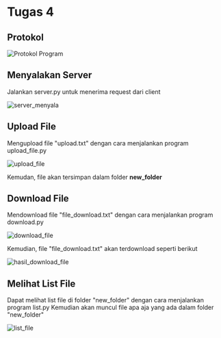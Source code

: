 <h1>Tugas 4</p>

<h2>Protokol</h2>

![Protokol Program](https://user-images.githubusercontent.com/45732575/77444587-a1274100-6e1e-11ea-9623-fc789e86b6d2.png)

<h2>Menyalakan Server</h2>
Jalankan server.py untuk menerima request dari client

![server_menyala](https://user-images.githubusercontent.com/45732575/77444653-b308e400-6e1e-11ea-9512-68a4e05106a4.png)


<h2>Upload File</h2>

Mengupload file "upload.txt" dengan cara menjalankan program upload_file.py


![upload_file](https://user-images.githubusercontent.com/45732575/77445058-31658600-6e1f-11ea-8173-ef0f628e439a.png)

Kemudan, file akan tersimpan dalam folder <b>new_folder</b>

<h2>Download File</h2>

Mendownload file "file_download.txt" dengan cara menjalankan program download.py

![download_file](https://user-images.githubusercontent.com/45732575/77445285-78ec1200-6e1f-11ea-9f5b-3de4ad1079c1.png)

Kemudian, file "file_download.txt" akan terdownload seperti berikut

![hasil_download_file](https://user-images.githubusercontent.com/45732575/77445411-a638c000-6e1f-11ea-8606-b93af33056d2.png)

<h2>Melihat List File</h2>

Dapat melihat list file di folder "new_folder" dengan cara menjalankan program list.py
Kemudian akan muncul file apa aja yang ada dalam folder "new_folder"

![list_file](https://user-images.githubusercontent.com/45732575/77445641-e8620180-6e1f-11ea-978e-309d08b67029.png)


